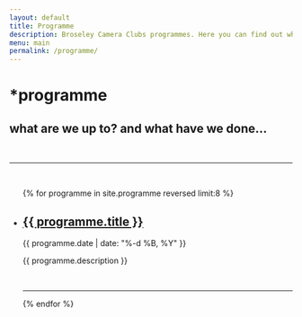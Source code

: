 ```yaml
---
layout: default
title: Programme
description: Broseley Camera Clubs programmes. Here you can find out what we have done and what we are going to be doing.
menu: main
permalink: /programme/
---
```


<div class="header-bar">
  <h1>*programme</h1>
      <h2>what are we up to? and what have we done...</h2>
          <br/>
            <hr>
          <br/>
</div>

<ul class="post-list">
    {% for programme in site.programme reversed limit:8 %}
      <li>
        <h2><a class="programme-title" href="{{ programme.url | prepend: site.baseurl }}">{{ programme.title }}</a></h2>
        <p class="programme-meta">{{ programme.date | date: "%-d %B, %Y" }}</p>
        <p>{{ programme.description }}</p>
        <br/>
        <hr/>
      </li>
    {% endfor %}
</ul>